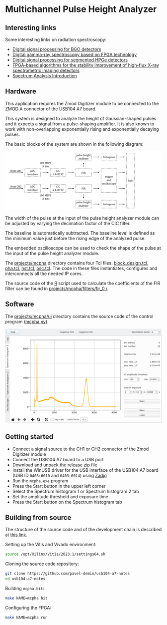 # Multichannel Pulse Height Analyzer

## Interesting links

Some interesting links on radiation spectroscopy:

- [Digital signal processing for BGO detectors](<https://doi.org/10.1016/0168-9002(93)91105-V>)
- [Digital gamma-ray spectroscopy based on FPGA technology](<https://doi.org/10.1016/S0168-9002(01)01925-8>)
- [Digital signal processing for segmented HPGe detectors](https://archiv.ub.uni-heidelberg.de/volltextserver/4991)
- [FPGA-based algorithms for the stability improvement of high-flux X-ray spectrometric imaging detectors](https://tel.archives-ouvertes.fr/tel-02096235)
- [Spectrum Analysis Introduction](https://www.canberra.com/literature/fundamental-principles/pdf/Spectrum-Analysis.pdf)

## Hardware

This application requires the Zmod Digitizer module to be connected to the ZMOD A connector of the USB104 A7 board.

This system is designed to analyze the height of Gaussian-shaped pulses and it expects a signal from a pulse-shaping amplifier. It is also known to work with non-overlapping exponentially rising and exponentially decaying pulses.

The basic blocks of the system are shown in the following diagram:

![Multichannel Pulse Height Analyzer](/img/mcpha.png)

The width of the pulse at the input of the pulse height analyzer module can be adjusted by varying the decimation factor of the CIC filter.

The baseline is automatically subtracted. The baseline level is defined as the minimum value just before the rising edge of the analyzed pulse.

The embedded oscilloscope can be used to check the shape of the pulse at the input of the pulse height analyzer module.

The [projects/mcpha]($source$/projects/mcpha) directory contains four Tcl files: [block_design.tcl]($source$/projects/mcpha/block_design.tcl), [pha.tcl]($source$/projects/mcpha/pha.tcl), [hst.tcl]($source$/projects/mcpha/hst.tcl), [osc.tcl]($source$/projects/mcpha/osc.tcl). The code in these files instantiates, configures and interconnects all the needed IP cores.

The source code of the [R](https://www.r-project.org) script used to calculate the coefficients of the FIR filter can be found in [projects/mcpha/filters/fir_0.r]($source$/projects/mcpha/filters/fir_0.r).

## Software

The [projects/mcpha/ui]($source$/projects/mcpha/ui) directory contains the source code of the control program ([mcpha.py]($source$/projects/mcpha/ui/mcpha.py)).

![MCPHA control program](/img/mcpha-ui.png)

## Getting started

- Connect a signal source to the CH1 or CH2 connector of the Zmod Digitizer module
- Connect the USB104 A7 board to a USB port
- Download and unpack the [release zip file]($release_file$)
- Install the WinUSB driver for the USB interface of the USB104 A7 board (USB ID `0403:6010` and `0403:6014`) using [Zadig](https://zadig.akeo.ie)
- Run the `mcpha.exe` program
- Press the Start button in the upper left corner
- Select the Spectrum histogram 1 or Spectrum histogram 2 tab
- Set the amplitude threshold and exposure time
- Press the Start button on the Spectrum histogram tab

## Building from source

The structure of the source code and of the development chain is described at [this link](/led-blinker/).

Setting up the Vitis and Vivado environment:

```bash
source /opt/Xilinx/Vitis/2023.1/settings64.sh
```

Cloning the source code repository:

```bash
git clone https://github.com/pavel-demin/usb104-a7-notes
cd usb104-a7-notes
```

Building `mcpha.bit`:

```bash
make NAME=mcpha bit
```

Configuring the FPGA:

```bash
make NAME=mcpha run
```
